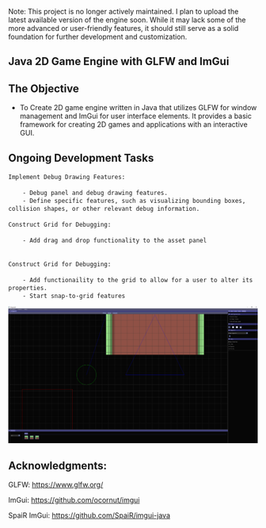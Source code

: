Note: This project is no longer actively maintained. I plan to upload the latest available version of the engine soon. While it may lack some of the more advanced or user-friendly features, it should still serve as a solid foundation for further development and customization.

## Java 2D Game Engine with GLFW and ImGui

## The Objective

- To Create 2D game engine written in Java that utilizes GLFW for window management and ImGui for user interface elements. It provides a basic framework for creating 2D games and applications with an interactive GUI.

## Ongoing Development Tasks

    Implement Debug Drawing Features:

        - Debug panel and debug drawing features.
        - Define specific features, such as visualizing bounding boxes, collision shapes, or other relevant debug information.

    Construct Grid for Debugging:

        - Add drag and drop functionality to the asset panel


    Construct Grid for Debugging:
    
        - Add functionaility to the grid to allow for a user to alter its properties.
        - Start snap-to-grid features


        
![Local Image](showcase.png)
## Acknowledgments:

GLFW: https://www.glfw.org/

ImGui: https://github.com/ocornut/imgui

SpaiR ImGui: https://github.com/SpaiR/imgui-java
